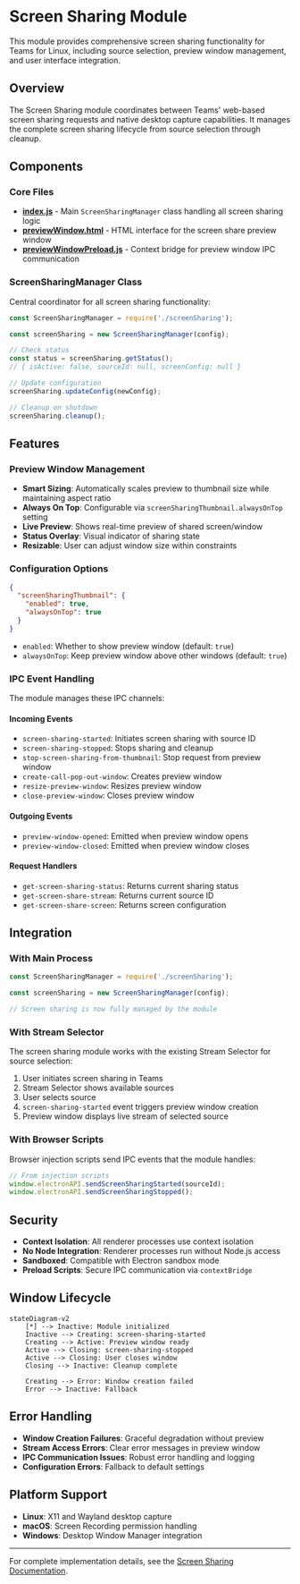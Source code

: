# Screen Sharing Module

This module provides comprehensive screen sharing functionality for Teams for Linux, including source selection, preview window management, and user interface integration.

## Overview

The Screen Sharing module coordinates between Teams' web-based screen sharing requests and native desktop capture capabilities. It manages the complete screen sharing lifecycle from source selection through cleanup.

## Components

### Core Files

- **[index.js](index.js)** - Main `ScreenSharingManager` class handling all screen sharing logic
- **[previewWindow.html](previewWindow.html)** - HTML interface for the screen share preview window
- **[previewWindowPreload.js](previewWindowPreload.js)** - Context bridge for preview window IPC communication

### ScreenSharingManager Class

Central coordinator for all screen sharing functionality:

```javascript
const ScreenSharingManager = require('./screenSharing');

const screenSharing = new ScreenSharingManager(config);

// Check status
const status = screenSharing.getStatus();
// { isActive: false, sourceId: null, screenConfig: null }

// Update configuration
screenSharing.updateConfig(newConfig);

// Cleanup on shutdown
screenSharing.cleanup();
```

## Features

### Preview Window Management

- **Smart Sizing**: Automatically scales preview to thumbnail size while maintaining aspect ratio
- **Always On Top**: Configurable via `screenSharingThumbnail.alwaysOnTop` setting
- **Live Preview**: Shows real-time preview of shared screen/window
- **Status Overlay**: Visual indicator of sharing state
- **Resizable**: User can adjust window size within constraints

### Configuration Options

```json
{
  "screenSharingThumbnail": {
    "enabled": true,
    "alwaysOnTop": true
  }
}
```

- `enabled`: Whether to show preview window (default: `true`)
- `alwaysOnTop`: Keep preview window above other windows (default: `true`)

### IPC Event Handling

The module manages these IPC channels:

#### Incoming Events
- `screen-sharing-started`: Initiates screen sharing with source ID
- `screen-sharing-stopped`: Stops sharing and cleanup
- `stop-screen-sharing-from-thumbnail`: Stop request from preview window
- `create-call-pop-out-window`: Creates preview window
- `resize-preview-window`: Resizes preview window
- `close-preview-window`: Closes preview window

#### Outgoing Events  
- `preview-window-opened`: Emitted when preview window opens
- `preview-window-closed`: Emitted when preview window closes

#### Request Handlers
- `get-screen-sharing-status`: Returns current sharing status
- `get-screen-share-stream`: Returns current source ID
- `get-screen-share-screen`: Returns screen configuration

## Integration

### With Main Process

```javascript
const ScreenSharingManager = require('./screenSharing');

const screenSharing = new ScreenSharingManager(config);

// Screen sharing is now fully managed by the module
```

### With Stream Selector

The screen sharing module works with the existing Stream Selector for source selection:

1. User initiates screen sharing in Teams
2. Stream Selector shows available sources  
3. User selects source
4. `screen-sharing-started` event triggers preview window creation
5. Preview window displays live stream of selected source

### With Browser Scripts

Browser injection scripts send IPC events that the module handles:

```javascript
// From injection scripts
window.electronAPI.sendScreenSharingStarted(sourceId);
window.electronAPI.sendScreenSharingStopped();
```

## Security

- **Context Isolation**: All renderer processes use context isolation
- **No Node Integration**: Renderer processes run without Node.js access
- **Sandboxed**: Compatible with Electron sandbox mode
- **Preload Scripts**: Secure IPC communication via `contextBridge`

## Window Lifecycle

```mermaid
stateDiagram-v2
    [*] --> Inactive: Module initialized
    Inactive --> Creating: screen-sharing-started
    Creating --> Active: Preview window ready
    Active --> Closing: screen-sharing-stopped
    Active --> Closing: User closes window
    Closing --> Inactive: Cleanup complete
    
    Creating --> Error: Window creation failed
    Error --> Inactive: Fallback
```

## Error Handling

- **Window Creation Failures**: Graceful degradation without preview
- **Stream Access Errors**: Clear error messages in preview window  
- **IPC Communication Issues**: Robust error handling and logging
- **Configuration Errors**: Fallback to default settings

## Platform Support

- **Linux**: X11 and Wayland desktop capture
- **macOS**: Screen Recording permission handling
- **Windows**: Desktop Window Manager integration

---

For complete implementation details, see the [Screen Sharing Documentation](../../docs/screen-sharing.md).